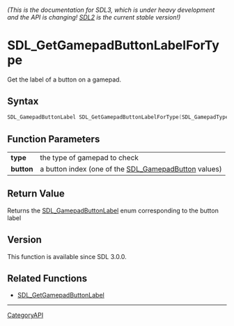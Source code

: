 ###### (This is the documentation for SDL3, which is under heavy development and the API is changing! [SDL2](https://wiki.libsdl.org/SDL2/) is the current stable version!)
# SDL_GetGamepadButtonLabelForType

Get the label of a button on a gamepad.

## Syntax

```c
SDL_GamepadButtonLabel SDL_GetGamepadButtonLabelForType(SDL_GamepadType type, SDL_GamepadButton button);

```

## Function Parameters

|                |                                                                           |
| -------------- | ------------------------------------------------------------------------- |
| **type**       | the type of gamepad to check                                              |
| **button**     | a button index (one of the [SDL_GamepadButton](SDL_GamepadButton) values) |

## Return Value

Returns the [SDL_GamepadButtonLabel](SDL_GamepadButtonLabel) enum
corresponding to the button label

## Version

This function is available since SDL 3.0.0.

## Related Functions

* [SDL_GetGamepadButtonLabel](SDL_GetGamepadButtonLabel)

----
[CategoryAPI](CategoryAPI)

